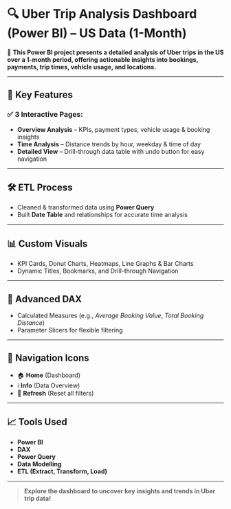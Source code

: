 # 🔍 Uber Trip Analysis Dashboard (Power BI) – US Data (1-Month)

🚗 **This Power BI project presents a detailed analysis of Uber trips in the US over a 1-month period, offering actionable insights into bookings, payments, trip times, vehicle usage, and locations.**

---

## 🧩 Key Features

### ✅ 3 Interactive Pages:

- **Overview Analysis** – KPIs, payment types, vehicle usage & booking insights
- **Time Analysis** – Distance trends by hour, weekday & time of day
- **Detailed View** – Drill-through data table with undo button for easy navigation

---

## 🛠 ETL Process

- Cleaned & transformed data using **Power Query**
- Built **Date Table** and relationships for accurate time analysis

---

## 📊 Custom Visuals

- KPI Cards, Donut Charts, Heatmaps, Line Graphs & Bar Charts
- Dynamic Titles, Bookmarks, and Drill-through Navigation

---

## 🧠 Advanced DAX

- Calculated Measures (e.g., *Average Booking Value*, *Total Booking Distance*)
- Parameter Slicers for flexible filtering

---

## 🧭 Navigation Icons

- 🏠 **Home** (Dashboard)
- ℹ️ **Info** (Data Overview)
- 🔄 **Refresh** (Reset all filters)

---

## 📈 Tools Used

- **Power BI**
- **DAX**
- **Power Query**
- **Data Modelling**
- **ETL (Extract, Transform, Load)**

---

> **Explore the dashboard to uncover key insights and trends in Uber trip data!**
